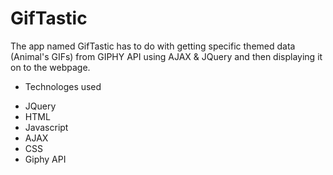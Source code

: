 # GifTastic
The app named GifTastic has to do with getting specific themed data (Animal's GIFs) from GIPHY API using AJAX & JQuery and then displaying it on to the webpage.

* Technologes used
 - JQuery
 - HTML
 - Javascript
 - AJAX
 - CSS
 - Giphy API
